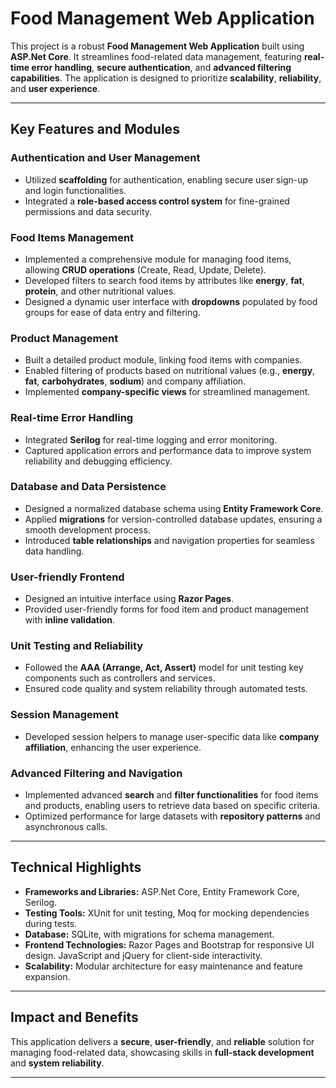 # Food Management Web Application

This project is a robust **Food Management Web Application** built using **ASP.Net Core**. It streamlines food-related data management, featuring **real-time error handling**, **secure authentication**, and **advanced filtering capabilities**. The application is designed to prioritize **scalability**, **reliability**, and **user experience**.

---

## Key Features and Modules

### Authentication and User Management
- Utilized **scaffolding** for authentication, enabling secure user sign-up and login functionalities.
- Integrated a **role-based access control system** for fine-grained permissions and data security.

### Food Items Management
- Implemented a comprehensive module for managing food items, allowing **CRUD operations** (Create, Read, Update, Delete).
- Developed filters to search food items by attributes like **energy**, **fat**, **protein**, and other nutritional values.
- Designed a dynamic user interface with **dropdowns** populated by food groups for ease of data entry and filtering.

### Product Management
- Built a detailed product module, linking food items with companies.
- Enabled filtering of products based on nutritional values (e.g., **energy**, **fat**, **carbohydrates**, **sodium**) and company affiliation.
- Implemented **company-specific views** for streamlined management.

### Real-time Error Handling
- Integrated **Serilog** for real-time logging and error monitoring.
- Captured application errors and performance data to improve system reliability and debugging efficiency.

### Database and Data Persistence
- Designed a normalized database schema using **Entity Framework Core**.
- Applied **migrations** for version-controlled database updates, ensuring a smooth development process.
- Introduced **table relationships** and navigation properties for seamless data handling.

### User-friendly Frontend
- Designed an intuitive interface using **Razor Pages**.
- Provided user-friendly forms for food item and product management with **inline validation**.

### Unit Testing and Reliability
- Followed the **AAA (Arrange, Act, Assert)** model for unit testing key components such as controllers and services.
- Ensured code quality and system reliability through automated tests.

### Session Management
- Developed session helpers to manage user-specific data like **company affiliation**, enhancing the user experience.

### Advanced Filtering and Navigation
- Implemented advanced **search** and **filter functionalities** for food items and products, enabling users to retrieve data based on specific criteria.
- Optimized performance for large datasets with **repository patterns** and asynchronous calls.

---

## Technical Highlights

- **Frameworks and Libraries:** ASP.Net Core, Entity Framework Core, Serilog.
- **Testing Tools:** XUnit for unit testing, Moq for mocking dependencies during tests.
- **Database:** SQLite, with migrations for schema management.
- **Frontend Technologies:** Razor Pages and Bootstrap for responsive UI design. JavaScript and jQuery for client-side interactivity.
- **Scalability:** Modular architecture for easy maintenance and feature expansion.

---

## Impact and Benefits

This application delivers a **secure**, **user-friendly**, and **reliable** solution for managing food-related data, showcasing skills in **full-stack development** and **system reliability**.

---

